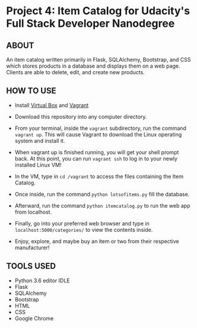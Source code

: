 # Project 4: Item Catalog for Udacity's Full Stack Developer Nanodegree
## ABOUT

An item catalog written primarily in Flask, SQLAlchemy, Bootstrap, and CSS which stores products in a database and displays them on a web page. Clients are able to delete, edit, and create new products.

## HOW TO USE

- Install [Virtual Box](https://www.virtualbox.org/wiki/Download_Old_Builds_5_1) and [Vagrant](https://www.vagrantup.com/downloads.html)

- Download this repository into any computer directory.

- From your terminal, inside the ```vagrant``` subdirectory, run the command ```vagrant up```. This will cause Vagrant to download the Linux operating system and install it.

- When vagrant up is finished running, you will get your shell prompt back. At this point, you can run ```vagrant ssh``` to log in to your newly installed Linux VM!

- In the VM, type in ```cd /vagrant``` to access the files containing the Item Catalog.

- Once inside, run the command ```python lotsofitems.py``` fill the database.

- Afterward, run the command ```python itemcatalog.py``` to run the web app from localhost. 

- Finally, go into your preferred web browser and type in ```localhost:5000/categories/``` to view the contents inside. 

- Enjoy, explore, and maybe buy an item or two from their respective manufacturer!

## TOOLS USED

- Python 3.6 editor IDLE
- Flask
- SQLAlchemy
- Bootstrap
- HTML
- CSS
- Google Chrome
